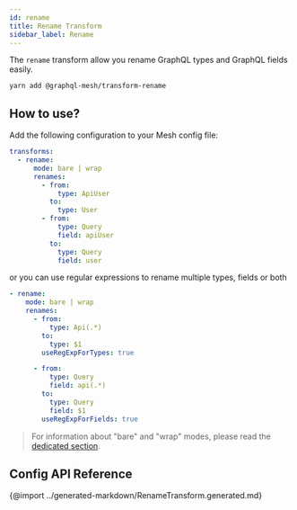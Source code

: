 ```yaml
---
id: rename
title: Rename Transform
sidebar_label: Rename
---
```


The `rename` transform allow you rename GraphQL types and GraphQL fields easily.

```
yarn add @graphql-mesh/transform-rename
```

## How to use?

Add the following configuration to your Mesh config file:

```yml
transforms:
  - rename:
      mode: bare | wrap
      renames:
        - from:
            type: ApiUser
          to:
            type: User
        - from:
            type: Query
            field: apiUser
          to:
            type: Query
            field: user
```

or you can use regular expressions to rename multiple types, fields or both

```yml
- rename:
    mode: bare | wrap
    renames:
      - from:
          type: Api(.*)
        to:
          type: $1
        useRegExpForTypes: true

      - from:
          type: Query
          field: api(.*)
        to:
          type: Query
          field: $1
        useRegExpForFields: true
```

> For information about "bare" and "wrap" modes, please read the [dedicated section](/docs/getting-started/mesh-transforms#two-different-modes).

## Config API Reference

{@import ../generated-markdown/RenameTransform.generated.md}
